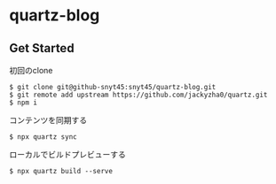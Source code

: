 # quartz-blog

## Get Started

初回のclone

```
$ git clone git@github-snyt45:snyt45/quartz-blog.git
$ git remote add upstream https://github.com/jackyzha0/quartz.git
$ npm i
```

コンテンツを同期する

```
$ npx quartz sync
```

ローカルでビルドプレビューする

```
$ npx quartz build --serve
```
